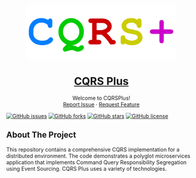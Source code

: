 <div id="top"></div>

<div align="center">
  <a href="https://github.com/OxyProgrammer/cqrs-plus">
    <img src="Images/logo.png" alt="Logo">
  </a>
  <br/>
  <h1 align="center"><u>CQRS Plus</u></h1>

  <p align="center">
    Welcome to CQRSPlus!
    <br/>
    <a href="https://github.com/OxyProgrammer/cqrs-plus/issues">Report Issue</a>
    ·
    <a href="https://github.com/OxyProgrammer/cqrs-plus/issues">Request Feature</a>
  </p>
  </div>

[![GitHub issues](https://img.shields.io/github/issues/OxyProgrammer/cqrs-plus?style=for-the-badge)](https://github.com/OxyProgrammer/cqrs-plus/issues)
[![GitHub forks](https://img.shields.io/github/forks/OxyProgrammer/cqrs-plus?style=for-the-badge)](https://github.com/OxyProgrammer/cqrs-plus/network)
[![GitHub stars](https://img.shields.io/github/stars/OxyProgrammer/cqrs-plus?style=for-the-badge)](https://github.com/OxyProgrammer/cqrs-plus/stargazers)
[![GitHub license](https://img.shields.io/github/license/OxyProgrammer/cqrs-plus?style=for-the-badge)](https://github.com/OxyProgrammer/cqrs-plus)

<!-- ABOUT THE PROJECT -->

## About The Project

This repository contains a comprehensive CQRS implementation for a distributed environment. The code demonstrates a polyglot microservices application that implements Command Query Responsibility Segregation using Event Sourcing.
CQRS Plus uses a variety of technologies.